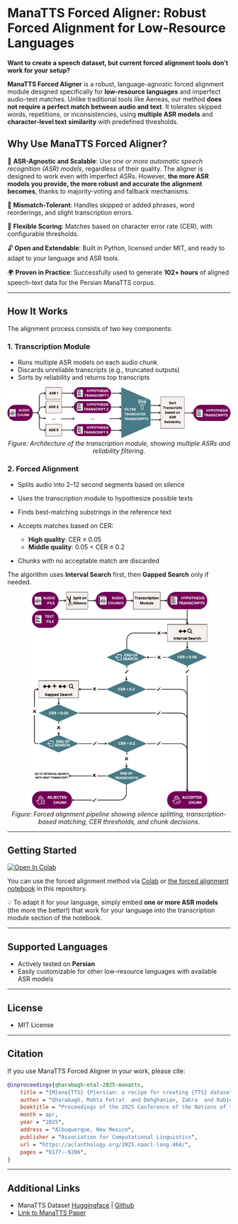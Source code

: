 # ManaTTS Forced Aligner: Robust Forced Alignment for Low-Resource Languages

**Want to create a speech dataset, but current forced alignment tools don’t work for your setup?**

**ManaTTS Forced Aligner** is a robust, language-agnostic forced alignment module designed specifically for **low-resource languages** and imperfect audio-text matches. Unlike traditional tools like Aeneas, our method **does not require a perfect match between audio and text**. It tolerates skipped words, repetitions, or inconsistencies, using **multiple ASR models** and **character-level text similarity** with predefined thresholds.

## Why Use ManaTTS Forced Aligner?

🧠 **ASR-Agnostic and Scalable**: Use *one or more automatic speech recognition (ASR) models*, regardless of their quality.
The aligner is designed to work even with imperfect ASRs. However, **the more ASR models you provide, the more robust and accurate the alignment becomes**, thanks to majority-voting and fallback mechanisms.

🧩 **Mismatch-Tolerant**: Handles skipped or added phrases, word reorderings, and slight transcription errors.

🧪 **Flexible Scoring**: Matches based on character error rate (CER), with configurable thresholds.

🔓 **Open and Extendable**: Built in Python, licensed under MIT, and ready to adapt to your language and ASR tools.

🌍 **Proven in Practice**: Successfully used to generate **102+ hours** of aligned speech-text data for the Persian ManaTTS corpus.

---

## How It Works

The alignment process consists of two key components:

### 1. Transcription Module

* Runs multiple ASR models on each audio chunk
* Discards unreliable transcripts (e.g., truncated outputs)
* Sorts by reliability and returns top transcripts

<p align="center">
  <img src="assets/transcription-module.png" width="600">
  <br><em>Figure: Architecture of the transcription module, showing multiple ASRs and reliability filtering.</em>
</p>

### 2. Forced Alignment

* Splits audio into 2–12 second segments based on silence
* Uses the transcription module to hypothesize possible texts
* Finds best-matching substrings in the reference text
* Accepts matches based on CER:

  * **High quality**: CER ≤ 0.05
  * **Middle quality**: 0.05 < CER ≤ 0.2
* Chunks with no acceptable match are discarded

The algorithm uses **Interval Search** first, then **Gapped Search** only if needed.

<p align="center">
  <img src="assets/forced-alignment-flowchart.png" width="400">
  <br><em>Figure: Forced alignment pipeline showing silence splitting, transcription-based matching, CER thresholds, and chunk decisions.</em>
</p>

---

## Getting Started

[![Open In Colab](https://colab.research.google.com/assets/colab-badge.svg)](https://colab.research.google.com/drive/1UPn4rdJhBevur9R7Rm6tUz3KrQSKFaoe?usp=sharing) 

You can use the forced alignment method via [Colab](https://colab.research.google.com/drive/1UPn4rdJhBevur9R7Rm6tUz3KrQSKFaoe?usp=sharing) or [the forced alignment notebook](ManaTTS-Forced-Aligner.ipynb) in this repository.

💡 To adapt it for your language, simply embed **one or more ASR models** (the more the better!) that work for your language into the transcription module section of the notebook.

---

## Supported Languages

* Actively tested on **Persian**
* Easily customizable for other low-resource languages with available ASR models

---

## License

* MIT License

---

## Citation

If you use ManaTTS Forced Aligner in your work, please cite:

```bibtex
@inproceedings{qharabagh-etal-2025-manatts,
    title = "{M}ana{TTS} {P}ersian: a recipe for creating {TTS} datasets for lower resource languages",
    author = "Qharabagh, Mahta Fetrat  and Dehghanian, Zahra  and Rabiee, Hamid R.",
    booktitle = "Proceedings of the 2025 Conference of the Nations of the Americas Chapter of the Association for Computational Linguistics: Human Language Technologies (Volume 1: Long Papers)",
    month = apr,
    year = "2025",
    address = "Albuquerque, New Mexico",
    publisher = "Association for Computational Linguistics",
    url = "https://aclanthology.org/2025.naacl-long.464/",
    pages = "9177--9206",
}
```

---

## Additional Links

* ManaTTS Dataset [Huggingface](https://huggingface.co/datasets/MahtaFetrat/Mana-TTS) | [Github](https://github.com/MahtaFetrat/ManaTTS-Persian-Speech-Dataset/)
* [Link to ManaTTS Paper](https://aclanthology.org/2025.naacl-long.464/)
